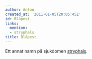 ```yaml
---
author: Anton
created_at: '2011-01-05T20:05:45Z'
id: Blåpest
links:
  mention:
  - stryphals
title: Blåpest
---
```


Ett annat namn på sjukdomen [stryphals].

  [stryphals]: stryphals
